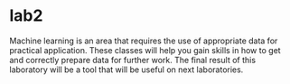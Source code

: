 # lab2
Machine learning is an area that requires the use of appropriate data for practical application. These classes will help you gain skills in how to get and correctly prepare data for further work. The final result of this laboratory will be a tool that will be useful on next laboratories.
